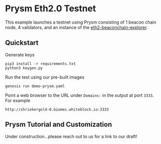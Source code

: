 # Prysm Eth2.0 Testnet

This example launches a testnet using Prysm consisting of 1 beacon chain node, 
4 validators, and an instance of the
[eth2-beaconchain-explorer](https://github.com/gobitfly/eth2-beaconchain-explorer).

## Quickstart

Generate keys

    pip3 install -r requirements.txt
    python3 keygen.py

Run the test using our pre-built images

    genesis run demo-prysm.yaml

Point a web browser to the URL under `Domains:` in the output at port `3333`.
For example

    http://shriekergold-0.biomes.whiteblock.io:3333

## Prysm Tutorial and Customization

Under construction...please reach out to us for a link to our draft!
